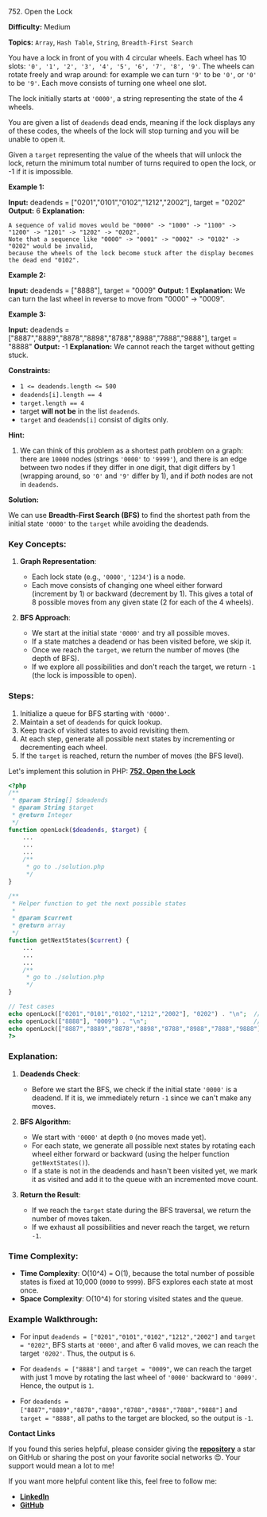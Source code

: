 752\. Open the Lock

**Difficulty:** Medium

**Topics:** `Array`, `Hash Table`, `String`, `Breadth-First Search`

You have a lock in front of you with 4 circular wheels. Each wheel has 10 slots: `'0', '1', '2', '3', '4', '5', '6', '7', '8', '9'`. The wheels can rotate freely and wrap around: for example we can turn `'9'` to be `'0'`, or `'0'` to be `'9'`. Each move consists of turning one wheel one slot.

The lock initially starts at `'0000'`, a string representing the state of the 4 wheels.

You are given a list of `deadends` dead ends, meaning if the lock displays any of these codes, the wheels of the lock will stop turning and you will be unable to open it.

Given a `target` representing the value of the wheels that will unlock the lock, return the minimum total number of turns required to open the lock, or -1 if it is impossible.



**Example 1:**

**Input:** deadends = ["0201","0101","0102","1212","2002"], target = "0202"
**Output:** 6
**Explanation:** 

    A sequence of valid moves would be "0000" -> "1000" -> "1100" -> "1200" -> "1201" -> "1202" -> "0202".
    Note that a sequence like "0000" -> "0001" -> "0002" -> "0102" -> "0202" would be invalid,
    because the wheels of the lock become stuck after the display becomes the dead end "0102".

**Example 2:**

**Input:** deadends = ["8888"], target = "0009"
**Output:** 1
**Explanation:** We can turn the last wheel in reverse to move from "0000" -> "0009".

**Example 3:**

**Input:** deadends = ["8887","8889","8878","8898","8788","8988","7888","9888"], target = "8888"
**Output:** -1
**Explanation:** We cannot reach the target without getting stuck.

**Constraints:**

- <code>1 <= deadends.length <= 500</code>
- <code>deadends[i].length == 4</code>
- <code>target.length == 4</code>
- target **will not be** in the list `deadends`.
- `target` and `deadends[i]` consist of digits only.


**Hint:**
1. We can think of this problem as a shortest path problem on a graph: there are `10000` nodes (strings `'0000'` to `'9999'`), and there is an edge between two nodes if they differ in one digit, that digit differs by 1 (wrapping around, so `'0'` and `'9'` differ by 1), and if *both* nodes are not in `deadends`.



**Solution:**

We can use **Breadth-First Search (BFS)** to find the shortest path from the initial state `'0000'` to the `target` while avoiding the deadends.

### Key Concepts:
1. **Graph Representation**:
    - Each lock state (e.g., `'0000'`, `'1234'`) is a node.
    - Each move consists of changing one wheel either forward (increment by 1) or backward (decrement by 1). This gives a total of 8 possible moves from any given state (2 for each of the 4 wheels).

2. **BFS Approach**:
    - We start at the initial state `'0000'` and try all possible moves.
    - If a state matches a deadend or has been visited before, we skip it.
    - Once we reach the `target`, we return the number of moves (the depth of BFS).
    - If we explore all possibilities and don't reach the target, we return `-1` (the lock is impossible to open).

### Steps:
1. Initialize a queue for BFS starting with `'0000'`.
2. Maintain a set of `deadends` for quick lookup.
3. Keep track of visited states to avoid revisiting them.
4. At each step, generate all possible next states by incrementing or decrementing each wheel.
5. If the `target` is reached, return the number of moves (the BFS level).

Let's implement this solution in PHP: **[752. Open the Lock](https://github.com/mah-shamim/leet-code-in-php/tree/main/algorithms/000752-open-the-lock/solution.php)**

```php
<?php
/**
 * @param String[] $deadends
 * @param String $target
 * @return Integer
 */
function openLock($deadends, $target) {
    ...
    ...
    ...
    /**
     * go to ./solution.php
     */
}

/**
 * Helper function to get the next possible states
 *
 * @param $current
 * @return array
 */
function getNextStates($current) {
    ...
    ...
    ...
    /**
     * go to ./solution.php
     */
}

// Test cases
echo openLock(["0201","0101","0102","1212","2002"], "0202") . "\n";  // Output: 6
echo openLock(["8888"], "0009") . "\n";                              // Output: 1
echo openLock(["8887","8889","8878","8898","8788","8988","7888","9888"], "8888") . "\n";  // Output: -1
?>
```

### Explanation:

1. **Deadends Check**:
    - Before we start the BFS, we check if the initial state `'0000'` is a deadend. If it is, we immediately return `-1` since we can't make any moves.

2. **BFS Algorithm**:
    - We start with `'0000'` at depth `0` (no moves made yet).
    - For each state, we generate all possible next states by rotating each wheel either forward or backward (using the helper function `getNextStates()`).
    - If a state is not in the deadends and hasn't been visited yet, we mark it as visited and add it to the queue with an incremented move count.

3. **Return the Result**:
    - If we reach the `target` state during the BFS traversal, we return the number of moves taken.
    - If we exhaust all possibilities and never reach the target, we return `-1`.

### Time Complexity:
- **Time Complexity**: O(10^4) = O(1), because the total number of possible states is fixed at 10,000 (`0000` to `9999`). BFS explores each state at most once.
- **Space Complexity**: O(10^4) for storing visited states and the queue.

### Example Walkthrough:

- For input `deadends = ["0201","0101","0102","1212","2002"]` and `target = "0202"`, BFS starts at `'0000'`, and after 6 valid moves, we can reach the target `'0202'`. Thus, the output is `6`.

- For `deadends = ["8888"]` and `target = "0009"`, we can reach the target with just 1 move by rotating the last wheel of `'0000'` backward to `'0009'`. Hence, the output is `1`.

- For `deadends = ["8887","8889","8878","8898","8788","8988","7888","9888"]` and `target = "8888"`, all paths to the target are blocked, so the output is `-1`.

**Contact Links**

If you found this series helpful, please consider giving the **[repository](https://github.com/mah-shamim/leet-code-in-php)** a star on GitHub or sharing the post on your favorite social networks 😍. Your support would mean a lot to me!

If you want more helpful content like this, feel free to follow me:

- **[LinkedIn](https://www.linkedin.com/in/arifulhaque/)**
- **[GitHub](https://github.com/mah-shamim)**